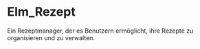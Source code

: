 # Elm_Rezept

Ein Rezeptmanager, der es Benutzern ermöglicht, ihre Rezepte zu organisieren und zu verwalten.
